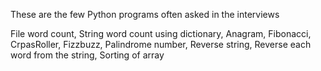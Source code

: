  These are the few Python programs often asked in the interviews

File word count, 
String word count using dictionary, 
Anagram, 
Fibonacci, 
CrpasRoller, 
Fizzbuzz, 
Palindrome number, 
Reverse string, 
Reverse each word from the string, 
Sorting of array
